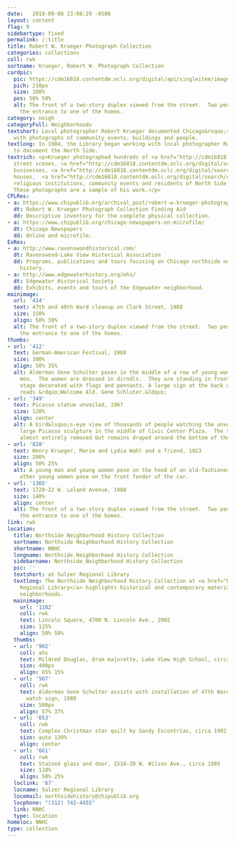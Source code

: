 ```yaml
---
date:   2018-09-08 13:08:29 -0500
layout: content
flag: 9
sidebartype: fixed
permalink: /:title
title: Robert W. Krueger Photograph Collection
categories: collections
coll: rwk
sortname: Krueger, Robert W. Photograph Collection
cardpic:
  pic: https://cdm16818.contentdm.oclc.org/digital/api/singleitem/image/rwk/1365/default.jpg
  pich: 210px
  size: 100%
  pos: 50% 50%
  alt: The front of a two-story duplex viewed from the street.  Two people sit at
    the entrance to one of the homes.
category: neigh
categoryFull: Neighborhoods
textshort: Local photographer Robert Krueger documented Chicago&rsquo;s North Side
  with photographs of community events, buildings and people.
textlong: In 1984, the Library began working with local photographer Robert Krueger
  to document the North Side.
textrich: <p>Krueger photographed hundreds of <a href="http://cdm16818.contentdm.oclc.org/digital/search/collection/rwk/searchterm/Restaurants/field/subjed/mode/all/conn/and/order/nosort">restaurants</a>,
  street scenes, <a href="http://cdm16818.contentdm.oclc.org/digital/search/collection/rwk/searchterm/Parks/field/genre/mode/all/conn/and/order/nosort">parks</a>,
  businesses, <a href="http://cdm16818.contentdm.oclc.org/digital/search/collection/rwk/searchterm/Schools/field/genre/mode/all/conn/and/order/nosort">schools</a>,
  houses,  <a href="http://cdm16818.contentdm.oclc.org/digital/search/collection/rwk/searchterm/Cemeteries/field/genre/mode/all/conn/and/order/nosort">cemeteries</a>,
  religious institutions, community events and residents of North Side neighborhoods.
  These photographs are a sample of his work.</p>
CPLRes:
- a: https://www.chipublib.org/archival_post/robert-w-krueger-photograph-collection/
  dt: Robert W. Krueger Photograph Collection Finding Aid
  dd: Descriptive inventory for the complete physical collection.
- a: https://www.chipublib.org/chicago-newspapers-on-microfilm/
  dt: Chicago Newspapers
  dd: Online and microfilm.
ExRes:
- a: http://www.ravenswoodhistorical.com/
  dt: Ravenswood-Lake View Historical Association
  dd: Programs, publications and tours focusing on Chicago northside neighborhood
    history.
- a: http://www.edgewaterhistory.org/ehs/
  dt: Edgewater Historical Society
  dd: Exhibits, events and tours of the Edgewater neighborhood.
mainimage:
  url: '414'
  text: 47th and 48th Ward cleanup on Clark Street, 1988
  size: 150%
  align: 50% 30%
  alt: The front of a two-story duplex viewed from the street.  Two people sit at
    the entrance to one of the homes.
thumbs:
- url: '412'
  text: German-American Festival, 1988
  size: 300%
  align: 50% 35%
  alt: Alderman Gene Schulter poses in the middle of a row of young women and and
    men.  The women are dressed in dirndls.  They are standing in front of a covered
    stage decorated with flags and pennants. A large sign at the back of the stage
    reads &rdquo;Welcome Ald. Gene Schluter.&ldquo;
- url: '349'
  text: Picasso statue unveiled, 1967
  size: 120%
  align: center
  alt: A bird&lsquo;s-eye view of thousands of people watching the unveiling of a
    large Picasso sculpture in the middle of Civic Center Plaza.  The tarp has been
    almost entirely removed but remains draped around the bottom of the sculpture.
- url: '828'
  text: Henry Krueger, Marie and Lydia Wahl and a friend, 1923
  size: 200%
  align: 50% 25%
  alt: A young man and young woman pose on the hood of an old-fashioned car.  Two
    other young women pose on the front fender of the car.
- url: '1365'
  text: 1720-22 W. Leland Avenue, 1988
  size: 140%
  align: center
  alt: The front of a two-story duplex viewed from the street.  Two people sit at
    the entrance to one of the homes.
link: rwk
location:
  title: Northside Neighborhood History Collection
  sortname: Northside Neighborhood History Collection
  shortname: NNHC
  longname: Northside Neighborhood History Collection
  sidebarname: Northside Neighborhood History Collection
  pic: ''
  textshort: at Sulzer Regional Library
  textlong: The Northside Neighborhood History Collection at <a href="https://www.chipublib.org/locations/67">Sulzer
    Regional Library</a> highlights historical and contemporary materials about Northside
    neighborhoods.
  mainimage:
    url: '1182'
    coll: rwk
    text: Lincoln Square, 4700 N. Lincoln Ave., 2002
    size: 125%
    align: 50% 50%
  thumbs:
  - url: '902'
    coll: ahs
    text: Mildred Douglas, drum majorette, Lake View High School, circa 1942
    size: 400px
    align: 65% 15%
  - url: '567'
    coll: rwk
    text: Alderman Gene Schulter assists with installation of 47th Ward neighborhood
      watch sign, 1989
    size: 500px
    align: 57% 37%
  - url: '653'
    coll: rwk
    text: Complex Christmas star quilt by Sandy Escontrias, circa 1992
    size: auto 130%
    align: center
  - url: '661'
    coll: rwk
    text: Stained glass and door, 1518-20 W. Wilson Ave., circa 1985
    size: 110%
    align: 50% 25%
  loclink: '67'
  locname: Sulzer Regional Library
  locemail: northsidehistory@chipublib.org
  locphone: "(312) 742-4455"
  link: NNHC
  type: location
homeloc: NNHC
type: collection
---
```

